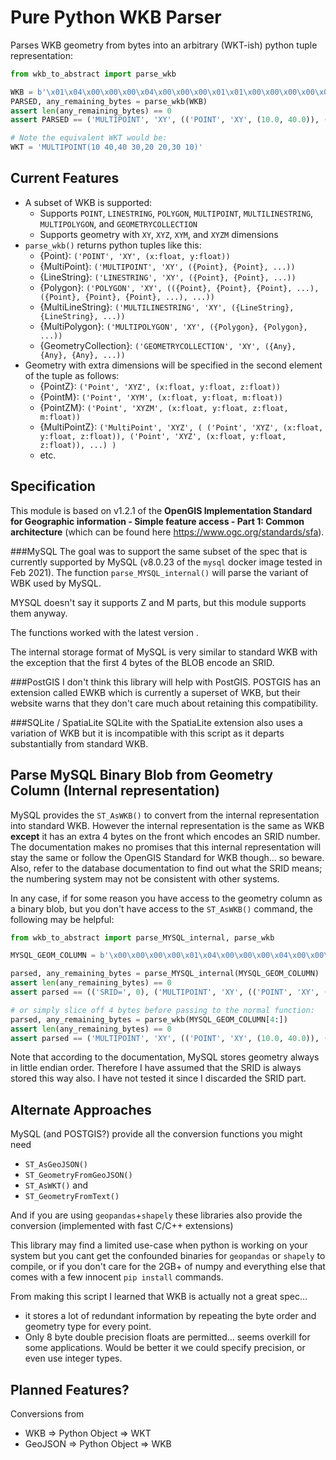 # Pure Python WKB Parser

Parses WKB geometry from bytes into an arbitrary (WKT-ish) python tuple representation:

```python
from wkb_to_abstract import parse_wkb

WKB = b'\x01\x04\x00\x00\x00\x04\x00\x00\x00\x01\x01\x00\x00\x00\x00\x00\x00\x00\x00\x00\x24\x40\x00\x00\x00\x00\x00\x00\x44\x40\x01\x01\x00\x00\x00\x00\x00\x00\x00\x00\x00\x44\x40\x00\x00\x00\x00\x00\x00\x3e\x40\x01\x01\x00\x00\x00\x00\x00\x00\x00\x00\x00\x34\x40\x00\x00\x00\x00\x00\x00\x34\x40\x01\x01\x00\x00\x00\x00\x00\x00\x00\x00\x00\x3e\x40\x00\x00\x00\x00\x00\x00\x24\x40'
PARSED, any_remaining_bytes = parse_wkb(WKB)
assert len(any_remaining_bytes) == 0
assert PARSED == ('MULTIPOINT', 'XY', (('POINT', 'XY', (10.0, 40.0)), ('POINT', 'XY', (40.0, 30.0)), ('POINT', 'XY', (20.0, 20.0)), ('POINT', 'XY', (30.0, 10.0))))

# Note the equivalent WKT would be: 
WKT = 'MULTIPOINT(10 40,40 30,20 20,30 10)'
```


## Current Features
- A subset of WKB is supported:
  - Supports `POINT`, `LINESTRING`, `POLYGON`, `MULTIPOINT`, `MULTILINESTRING`, `MULTIPOLYGON`, and `GEOMETRYCOLLECTION`
  - Supports geometry with `XY`, `XYZ`, `XYM`, and `XYZM` dimensions
- `parse_wkb()` returns python tuples like this:
  - {Point}: `('POINT', 'XY', (x:float, y:float))`
  - {MultiPoint}: `('MULTIPOINT', 'XY', ({Point}, {Point}, ...))`
  - {LineString}: `('LINESTRING', 'XY', ({Point}, {Point}, ...))`
  - {Polygon}: `('POLYGON', 'XY', (({Point}, {Point}, {Point}, ...), ({Point}, {Point}, {Point}, ...), ...))`
  - {MultiLineString}: `('MULTILINESTRING', 'XY', ({LineString}, {LineString}, ...))`
  - {MultiPolygon}: `('MULTIPOLYGON', 'XY', ({Polygon}, {Polygon}, ...))`
  - {GeometryCollection}: `('GEOMETRYCOLLECTION', 'XY', ({Any}, {Any}, {Any}, ...))`
- Geometry with extra dimensions will be specified in the second element of the tuple as follows:
  - {PointZ}: `('Point', 'XYZ', (x:float, y:float, z:float))`
  - {PointM}: `('Point', 'XYM', (x:float, y:float, m:float))`
  - {PointZM}: `('Point', 'XYZM', (x:float, y:float, z:float, m:float))`
  - {MultiPointZ}:  `('MultiPoint', 'XYZ', ( ('Point', 'XYZ', (x:float, y:float, z:float)), ('Point', 'XYZ', (x:float, y:float, z:float)), ...) )`
  - etc.

## Specification
This module is based on v1.2.1 of the **OpenGIS Implementation Standard for Geographic information - Simple feature access - Part 1: Common architecture**
(which can be found here https://www.ogc.org/standards/sfa).

###MySQL
The goal was to support the same subset of the spec that is currently supported by MySQL (v8.0.23 of the `mysql` docker image tested in Feb 2021).
The function `parse_MYSQL_internal()` will parse the variant of WBK used by MySQL.

MYSQL doesn't say it supports Z and M parts, but this module supports them anyway.

The functions worked with the latest version .

The internal storage format of MySQL is very similar to standard WKB with the exception that the first 4 bytes of the BLOB encode an SRID.

###PostGIS
I don't think this library will help with PostGIS.
POSTGIS has an extension called EWKB which is currently a superset of WKB, but their website warns that they don't care much about retaining this compatibility.

###SQLite / SpatiaLite
SQLite with the SpatiaLite extension also uses a variation of WKB but it is incompatible with this script as it departs substantially from standard WKB.


## Parse MySQL Binary Blob from Geometry Column (Internal representation)
 
MySQL provides the `ST_AsWKB()` to convert from the internal representation into standard WKB.
However the internal representation is the same as WKB **except** it has an extra 4 bytes on the front which encodes an SRID number.
The documentation makes no promises that this internal representation will stay the same or follow the OpenGIS Standard for WKB though... so beware.
Also, refer to the database documentation to find out what the SRID means; the numbering system may not be consistent with other systems. 

In any case, if for some reason you have access to the geometry column as a binary blob, but you don't have access to the `ST_AsWKB()` command, the following may be helpful:

```python
from wkb_to_abstract import parse_MYSQL_internal, parse_wkb

MYSQL_GEOM_COLUMN = b'\x00\x00\x00\x00\x01\x04\x00\x00\x00\x04\x00\x00\x00\x01\x01\x00\x00\x00\x00\x00\x00\x00\x00\x00\x24\x40\x00\x00\x00\x00\x00\x00\x44\x40\x01\x01\x00\x00\x00\x00\x00\x00\x00\x00\x00\x44\x40\x00\x00\x00\x00\x00\x00\x3e\x40\x01\x01\x00\x00\x00\x00\x00\x00\x00\x00\x00\x34\x40\x00\x00\x00\x00\x00\x00\x34\x40\x01\x01\x00\x00\x00\x00\x00\x00\x00\x00\x00\x3e\x40\x00\x00\x00\x00\x00\x00\x24\x40'

parsed, any_remaining_bytes = parse_MYSQL_internal(MYSQL_GEOM_COLUMN)
assert len(any_remaining_bytes) == 0
assert parsed == (('SRID=', 0), ('MULTIPOINT', 'XY', (('POINT', 'XY', (10.0, 40.0)), ('POINT', 'XY', (40.0, 30.0)), ('POINT', 'XY', (20.0, 20.0)), ('POINT', 'XY', (30.0, 10.0)))))

# or simply slice off 4 bytes before passing to the normal function:
parsed, any_remaining_bytes = parse_wkb(MYSQL_GEOM_COLUMN[4:])
assert len(any_remaining_bytes) == 0
assert parsed == ('MULTIPOINT', 'XY', (('POINT', 'XY', (10.0, 40.0)), ('POINT', 'XY', (40.0, 30.0)), ('POINT', 'XY', (20.0, 20.0)), ('POINT', 'XY', (30.0, 10.0))))
```  

Note that according to the documentation, MySQL stores geometry always in little endian order. Therefore I have assumed that the SRID is always stored this way also. I have not tested it since I discarded the SRID part.


## Alternate Approaches

MySQL (and POSTGIS?) provide all the conversion functions you might need
  - `ST_AsGeoJSON()`
  - `ST_GeometryFromGeoJSON()`
  - `ST_AsWKT()` and
  - `ST_GeometryFromText()`

And if you are using `geopandas`+`shapely` these libraries also provide the conversion (implemented with fast C/C++ extensions)

This library may find a limited use-case when python is working on your system but you cant get the confounded binaries for `geopandas` or `shapely` to compile,
or if you don't care for the 2GB+ of numpy and everything else that comes with a few innocent `pip install` commands.

From making this script I learned that WKB is actually not a great spec...
 - it stores a lot of redundant information by repeating the byte order and geometry type for every point.
 - Only 8 byte double precision floats are permitted... seems overkill for some applications. Would be better it we could specify precision, or even use integer types. 


## Planned Features?
Conversions from
- WKB => Python Object => WKT
- GeoJSON => Python Object => WKB
 